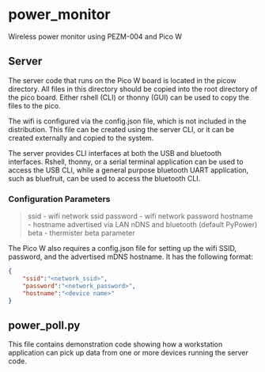 # power_monitor
Wireless power monitor using PEZM-004 and Pico W

## Server
The server code that runs on the Pico W board is located in the picow directory. All files in this directory should be copied into the root directory of the pico board. Either rshell (CLI) or thonny (GUI) can be used to copy the files to the pico.

The wifi is configured via the config.json file, which is not included in the distribution. This file can be created using the server CLI, or it can be created externally and copied to the system.

The server provides CLI interfaces at both the USB and bluetooth interfaces. Rshell, thonny, or a serial terminal application can be used to access the USB CLI, while a general purpose bluetooth UART application, such as bluefruit, can be used to access the bluetooth CLI.
### Configuration Parameters
> ssid - wifi network ssid
> password - wifi network password
> hostname - hostname advertised via LAN nDNS and bluetooth (default PyPower)
> beta - thermister beta parameter

The Pico W also requires a config.json file for setting up the wifi SSID, password, and the advertised mDNS hostname. It has the following format:
```json
{
    "ssid":"<network_ssid>",
    "password":"<network_password>",
    "hostname":"<device name>"
}
```

## power_poll.py
This file contains demonstration code showing how a workstation application can pick
up data from one or more devices running the server code.
